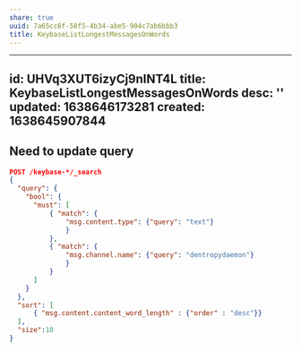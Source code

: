 ```yaml
---
share: true
uuid: 7a65cc6f-58f5-4b34-abe5-904c7ab6bbb3
title: KeybaseListLongestMessagesOnWords
---
```

---
id: UHVq3XUT6izyCj9nINT4L
title: KeybaseListLongestMessagesOnWords
desc: ''
updated: 1638646173281
created: 1638645907844
---

## Need to update query

``` json
POST /keybase-*/_search
{   
  "query": {
    "bool": {
      "must": [
          { "match": {
              "msg.content.type": {"query": "text"}
              }
          },
          { "match": {
              "msg.channel.name": {"query": "dentropydaemon"}
              }
          }
      ]
    }
  },
  "sort": [
      { "msg.content.content_word_length" : {"order" : "desc"}}
  ],
  "size":10
}
```